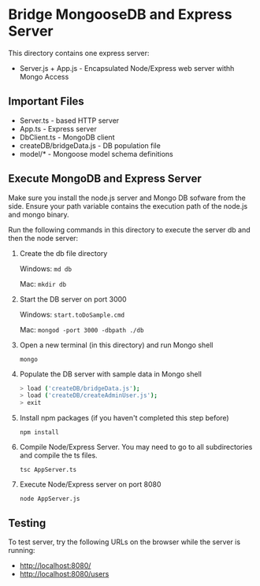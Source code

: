 # Bridge MongooseDB and Express Server

This directory contains one express server:

* Server.js + App.js - Encapsulated Node/Express web server withh Mongo Access

## Important Files

* Server.ts - based HTTP server
* App.ts - Express server
* DbClient.ts - MongoDB client
* createDB/bridgeData.js - DB population file
* model/* - Mongoose model schema definitions

## Execute MongoDB and Express Server

Make sure you install the node.js server and Mongo DB sofware from the side.  Ensure your path variable contains the execution path of the node.js and mongo binary.

Run the following commands in this directory to execute the server db and then the node server:

1. Create the db file directory

    Windows: ```md db```

    Mac: ```mkdir db```

2. Start the DB server on port 3000

    Windows: ```start.toDoSample.cmd```

    Mac: ```mongod -port 3000 -dbpath ./db```

3. Open a new terminal (in this directory) and run Mongo shell

   ```mongo```

4. Populate the DB server with sample data in Mongo shell

    ``` bash
    > load ('createDB/bridgeData.js');
    > load ('createDB/createAdminUser.js');
    > exit
    ```

5. Install npm packages (if you haven't completed this step before)

    ```npm install```

6. Compile Node/Express Server. You may need to go to all subdirectories and compile the ts files.

   ```tsc AppServer.ts```

7. Execute Node/Express server on port 8080

    ```node AppServer.js```

## Testing

To test server, try the following URLs on the browser while the server is running:

* <http://localhost:8080/>
* <http://localhost:8080/users>
